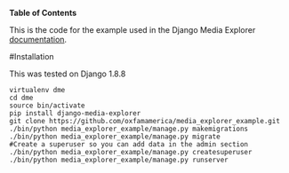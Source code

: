 **Table of Contents**

This is the code for the example used in the Django Media Explorer [documentation](https://github.com/oxfamamerica/django-media-explorer). 

#Installation

This was tested on Django 1.8.8


```
virtualenv dme
cd dme
source bin/activate
pip install django-media-explorer
git clone https://github.com/oxfamamerica/media_explorer_example.git
./bin/python media_explorer_example/manage.py makemigrations
./bin/python media_explorer_example/manage.py migrate
#Create a superuser so you can add data in the admin section
./bin/python media_explorer_example/manage.py createsuperuser
./bin/python media_explorer_example/manage.py runserver
```

